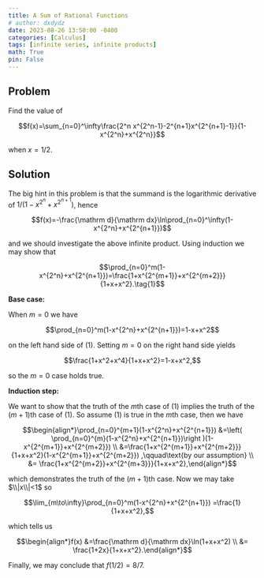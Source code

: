 ```yaml
---
title: A Sum of Rational Functions
# author: dxdydz
date: 2023-08-26 13:50:00 -0400
categories: [Calculus]
tags: [infinite series, infinite products]
math: True
pin: False
---
```


## Problem

Find the value of

$$f(x)=\sum_{n=0}^\infty\frac{2^n x^{2^n-1}-2^{n+1}x^{2^{n+1}-1}}{1-x^{2^n}+x^{2^n}}$$

when $x=1/2$.

## Solution

The big hint in this problem is that the summand is the logarithmic derivative of $1/(1-x^{2^n}+x^{2^{n+1}})$, hence

$$f(x)=-\frac{\mathrm d}{\mathrm dx}\ln\prod_{n=0}^\infty(1-x^{2^n}+x^{2^{n+1}})$$

and we should investigate the above infinite product. Using induction we may show that

$$\prod_{n=0}^m(1-x^{2^n}+x^{2^{n+1}})=\frac{1+x^{2^{m+1}}+x^{2^{m+2}}}{1+x+x^2}.\tag{1}$$

**Base case:**

When $m=0$ we have

$$\prod_{n=0}^m(1-x^{2^n}+x^{2^{n+1}})=1-x+x^2$$

on the left hand side of $(1)$. Setting $m=0$ on the right hand side yields

$$\frac{1+x^2+x^4}{1+x+x^2}=1-x+x^2,$$

so the $m=0$ case holds true.

**Induction step:**

We want to show that the truth of the $m\text{th}$ case of $(1)$ implies the truth of the $(m+1)\text{th}$ case of $(1)$. So assume $(1)$ is true in the $m\text{th}$ case, then we have

$$\begin{align*}\prod_{n=0}^{m+1}(1-x^{2^n}+x^{2^{n+1}}) &=\left( \prod_{n=0}^{m}(1-x^{2^n}+x^{2^{n+1}})\right )(1-x^{2^{m+1}}+x^{2^{m+2}}) \\  &=\frac{1+x^{2^{m+1}}+x^{2^{m+2}}}{1+x+x^2}(1-x^{2^{m+1}}+x^{2^{m+2}}) ,\qquad\text{by our assumption} \\ &= \frac{1+x^{2^{m+2}}+x^{2^{m+3}}}{1+x+x^2},\end{align*}$$

which demonstrates the truth of the $(m+1)\text{th}$ case. Now we may take $\\|x\\|<1$ so

$$\lim_{m\to\infty}\prod_{n=0}^m(1-x^{2^n}+x^{2^{n+1}}) =\frac{1}{1+x+x^2},$$

which tells us

$$\begin{align*}f(x) &=\frac{\mathrm d}{\mathrm dx}\ln(1+x+x^2) \\  &= \frac{1+2x}{1+x+x^2}.\end{align*}$$

Finally, we may conclude that $f(1/2)=8/7.$